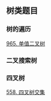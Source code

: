## 树类题目
### 树的遍历

[965. 单值二叉树](https://leetcode.cn/problems/univalued-binary-tree/)

### 二叉搜索树

### 四叉树

[558. 四叉树交集](https://leetcode.cn/problems/logical-or-of-two-binary-grids-represented-as-quad-trees/)
